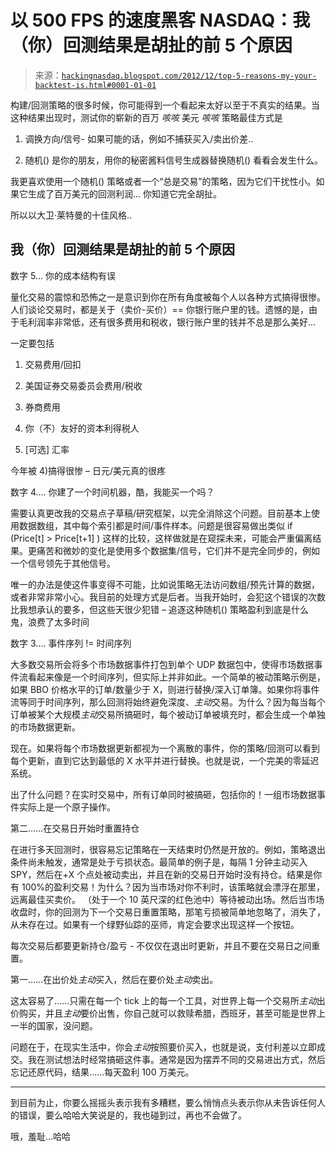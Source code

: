 <!--yml

类别：未分类

日期：2024-05-13 00:01:43

-->

# 以 500 FPS 的速度黑客 NASDAQ：我（你）回测结果是胡扯的前 5 个原因

> 来源：[`hackingnasdaq.blogspot.com/2012/12/top-5-reasons-my-your-backtest-is.html#0001-01-01`](http://hackingnasdaq.blogspot.com/2012/12/top-5-reasons-my-your-backtest-is.html#0001-01-01)

构建/回测策略的很多时候，你可能得到一个看起来太好以至于不真实的结果。当这种结果出现时，测试你的崭新的百万 *咳咳* 美元 *咳咳* 策略最佳方式是

1) 调换方向/信号- 如果可能的话，例如不捕获买入/卖出价差..

2) 随机() 是你的朋友，用你的秘密酱料信号生成器替换随机() 看看会发生什么。

我更喜欢使用一个随机() 策略或者一个“总是交易”的策略，因为它们干扰性小。如果它生成了百万美元的回测利润... 你知道它完全胡扯。

所以以大卫·莱特曼的十佳风格..

## **我（你）回测结果是胡扯的前 5 个原因**

数字 5... 你的成本结构有误

量化交易的震惊和恐怖之一是意识到你在所有角度被每个人以各种方式搞得很惨。人们谈论交易时，都是关于（卖价-买价）== 你银行账户里的钱。遗憾的是，由于毛利润率非常低，还有很多费用和税收，银行账户里的钱并不总是那么美好...

一定要包括

1) 交易费用/回扣

2) 美国证券交易委员会费用/税收

2) 券商费用

3) 你（不）友好的资本利得税人

4) [可选] 汇率

今年被 4)搞得很惨 – 日元/美元真的很疼

数字 4.... 你建了一个时间机器，酷，我能买一个吗？

需要认真更改我的交易点子草稿/研究框架，以完全消除这个问题。目前基本上使用数据数组，其中每个索引都是时间/事件样本。问题是很容易做出类似 if (Price[t] > Price[t+1] ) 这样的比较，这样做就是在窥探未来，可能会严重偏离结果。更痛苦和微妙的变化是使用多个数据集/信号，它们并不是完全同步的，例如一个信号领先于其他信号。

唯一的办法是使这件事变得不可能，比如说策略无法访问数组/预先计算的数据，或者非常非常小心。我目前的处理方式是后者。当我开始时，会犯这个错误的次数比我想承认的要多，但这些天很少犯错 – 追逐这种随机() 策略盈利到底是什么鬼，浪费了太多时间

数字 3.... 事件序列 != 时间序列

大多数交易所会将多个市场数据事件打包到单个 UDP 数据包中，使得市场数据事件流看起来像是一个时间序列，但实际上并非如此。一个简单的被动策略示例是，如果 BBO 价格水平的订单/数量少于 X，则进行替换/深入订单簿。如果你将事件流等同于时间序列，那么回测将始终避免深度、*主动*交易。为什么？因为每当每个订单被某个大规模*主动*交易所搞砸时，每个被动订单被填充时，都会生成一个单独的市场数据更新。

现在。如果将每个市场数据更新都视为一个离散的事件，你的策略/回测可以看到每个更新，直到它达到最低的 X 水平并进行替换。也就是说，一个完美的零延迟系统。

出了什么问题？在实时交易中，所有订单同时被搞砸，包括你的！一组市场数据事件实际上是一个原子操作。

第二……在交易日开始时重置持仓

在进行多天回测时，很容易忘记策略在一天结束时仍然是开放的。例如，策略退出条件尚未触发，通常是处于亏损状态。最简单的例子是，每隔 1 分钟主动买入 SPY，然后在+X 个点处被动卖出，并且在新的交易日开始时没有持仓。结果是你有 100%的盈利交易！为什么？因为当市场对你不利时，该策略就会漂浮在那里，远离最佳买卖价。 （处于一个 10 英尺深的红色池中）等待被动出场。然后当市场收盘时，你的回测为下一个交易日重置策略，那笔亏损被简单地忽略了，消失了，从未存在过。如果有一个绿野仙踪的巫师，肯定会要求出现这样一个按钮。

每次交易后都要更新持仓/盈亏 - 不仅仅在退出时更新，并且不要在交易日之间重置。

第一……在出价处*主动*买入，然后在要价处*主动*卖出。

这太容易了……只需在每一个 tick 上的每一个工具，对世界上每一个交易所*主动*出价购买，并且*主动*要价出售，你自己就可以救赎希腊，西班牙，甚至可能是世界上一半的国家，没问题。

问题在于，在现实生活中，你会*主动*按照要价买入，也就是说，支付利差以立即成交。我在测试想法时经常搞砸这件事。通常是因为摆弄不同的交易进出方式，然后忘记还原代码，结果……每天盈利 100 万美元。

--------

到目前为止，你要么摇摇头表示我有多糟糕，要么悄悄点头表示你从未告诉任何人的错误，要么哈哈大笑说是的，我也碰到过，再也不会做了。

哦，羞耻…哈哈
